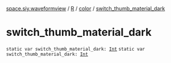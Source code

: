 [space.siy.waveformview](../../index.md) / [R](../index.md) / [color](index.md) / [switch_thumb_material_dark](./switch_thumb_material_dark.md)

# switch_thumb_material_dark

`static var switch_thumb_material_dark: `[`Int`](https://kotlinlang.org/api/latest/jvm/stdlib/kotlin/-int/index.html)
`static var switch_thumb_material_dark: `[`Int`](https://kotlinlang.org/api/latest/jvm/stdlib/kotlin/-int/index.html)